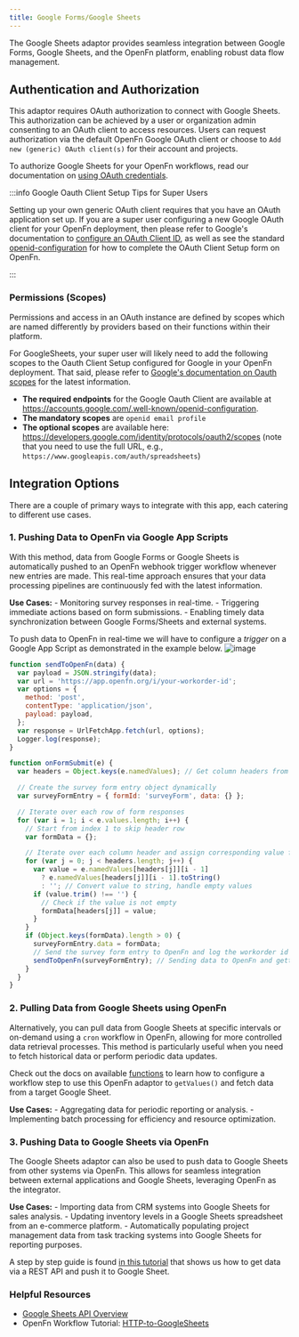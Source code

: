 ```yaml
---
title: Google Forms/Google Sheets
---
```


The Google Sheets adaptor provides seamless integration between Google Forms,
Google Sheets, and the OpenFn platform, enabling robust data flow management.

## Authentication and Authorization

This adaptor requires OAuth authorization to connect with Google Sheets. This
authorization can be achieved by a user or organization admin consenting to an
OAuth client to access resources. Users can request authorization via the
default OpenFn Google OAuth client or choose to
`Add new (generic) OAuth client(s)` for their account and projects.

To authorize Google Sheets for your OpenFn workflows, read our documentation on
[using OAuth credentials](/documentation/build/credentials#use-oauth2-credentials).

:::info Google Oauth Client Setup Tips for Super Users

Setting up your own generic OAuth client requires that you have an OAuth
application set up. If you are a super user configuring a new Google OAuth
client for your OpenFn deployment, then please refer to Google's documentation
to
[configure an OAuth Client ID](https://developers.google.com/identity/protocols/oauth2/javascript-implicit-flow),
as well as see the standard
[openid-configuration](https://accounts.google.com/.well-known/openid-configuration)
for how to complete the OAuth Client Setup form on OpenFn.

:::

### Permissions (Scopes)

Permissions and access in an OAuth instance are defined by scopes which are
named differently by providers based on their functions within their platform.

For GoogleSheets, your super user will likely need to add the following scopes
to the Oauth Client Setup configured for Google in your OpenFn deployment. That
said, please refer to
[Google's documentation on Oauth scopes](https://developers.google.com/identity/protocols/oauth2/scopes)
for the latest information.

- **The required endpoints** for the Google Oauth Client are available at
  https://accounts.google.com/.well-known/openid-configuration.
- **The mandatory scopes** are `openid email profile`
- **The optional scopes** are available here:
  https://developers.google.com/identity/protocols/oauth2/scopes (note that you
  need to use the full URL, e.g.,
  `https://www.googleapis.com/auth/spreadsheets`)

## Integration Options

There are a couple of primary ways to integrate with this app, each catering to
different use cases.

### 1. Pushing Data to OpenFn via Google App Scripts

With this method, data from Google Forms or Google Sheets is automatically
pushed to an OpenFn webhook trigger workflow whenever new entries are made. This
real-time approach ensures that your data processing pipelines are continuously
fed with the latest information.

**Use Cases:** - Monitoring survey responses in real-time. - Triggering
immediate actions based on form submissions. - Enabling timely data
synchronization between Google Forms/Sheets and external systems.

To push data to OpenFn in real-time we will have to configure a _trigger_ on a
Google App Script as demonstrated in the example below.
![image](https://github.com/OpenFn/docs/assets/167166847/4680c12b-ad57-497e-9073-37e287624f42)

```js
function sendToOpenFn(data) {
  var payload = JSON.stringify(data);
  var url = 'https://app.openfn.org/i/your-workorder-id';
  var options = {
    method: 'post',
    contentType: 'application/json',
    payload: payload,
  };
  var response = UrlFetchApp.fetch(url, options);
  Logger.log(response);
}

function onFormSubmit(e) {
  var headers = Object.keys(e.namedValues); // Get column headers from form responses

  // Create the survey form entry object dynamically
  var surveyFormEntry = { formId: 'surveyForm', data: {} };

  // Iterate over each row of form responses
  for (var i = 1; i < e.values.length; i++) {
    // Start from index 1 to skip header row
    var formData = {};

    // Iterate over each column header and assign corresponding value from form response
    for (var j = 0; j < headers.length; j++) {
      var value = e.namedValues[headers[j]][i - 1]
        ? e.namedValues[headers[j]][i - 1].toString()
        : ''; // Convert value to string, handle empty values
      if (value.trim() !== '') {
        // Check if the value is not empty
        formData[headers[j]] = value;
      }
    }
    if (Object.keys(formData).length > 0) {
      surveyFormEntry.data = formData;
      // Send the survey form entry to OpenFn and log the workorder id back on Google sheet
      sendToOpenFn(surveyFormEntry); // Sending data to OpenFn and getting the response
    }
  }
}
```

### 2. Pulling Data from Google Sheets using OpenFn

Alternatively, you can pull data from Google Sheets at specific intervals or
on-demand using a `cron` workflow in OpenFn, allowing for more controlled data
retrieval processes. This method is particularly useful when you need to fetch
historical data or perform periodic data updates.

Check out the docs on available [functions](./packages/googlesheets-docs) to
learn how to configure a workflow step to use this OpenFn adaptor to
`getValues()` and fetch data from a target Google Sheet.

**Use Cases:** - Aggregating data for periodic reporting or analysis. -
Implementing batch processing for efficiency and resource optimization.

### 3. Pushing Data to Google Sheets via OpenFn

The Google Sheets adaptor can also be used to push data to Google Sheets from
other systems via OpenFn. This allows for seamless integration between external
applications and Google Sheets, leveraging OpenFn as the integrator.

**Use Cases:** - Importing data from CRM systems into Google Sheets for sales
analysis. - Updating inventory levels in a Google Sheets spreadsheet from an
e-commerce platform. - Automatically populating project management data from
task tracking systems into Google Sheets for reporting purposes.

A step by step guide is found
[in this tutorial](https://docs.openfn.org/documentation/tutorials/http-to-googlesheets)
that shows us how to get data via a REST API and push it to Google Sheet.

### Helpful Resources

- [Google Sheets API Overview](https://developers.google.com/sheets/api/guides/concepts)
- OpenFn Workflow Tutorial:
  [HTTP-to-GoogleSheets](https://docs.openfn.org/documentation/tutorials/http-to-googlesheets)
